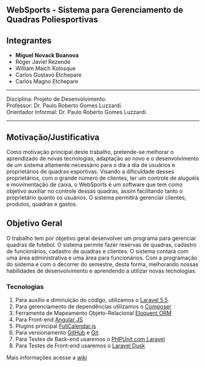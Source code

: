 ## WebSports - Sistema para Gerenciamento de Quadras Poliesportivas  

## Integrantes  
* **Miguel Novack Boanova** 
* Róger Javiel Rezende 
* William Maich Kolosque
* Carlos Gustavo Etchepare
* Carlos Magno Etchepare  

***

 Disciplina: Projeto de Desenvolvimento.  
 Professor: Dr. Paulo Roberto Gomes Luzzardi.   
 Orientador Informal: Dr. Paulo Roberto Gomes Luzzardi.    

***

## Motivação/Justificativa  

Como motivação principal deste trabalho, pretende-se melhorar o aprendizado de novas tecnologias, adaptação ao novo e o desenvolvimento de um sistema altamente necessário para o dia a dia de usuários e proprietários de quadras esportivas. Visando a dificuldade desses proprietários, com o grande número de clientes, ter um controle de aluguéis e movimentação de caixa, o WebSports é um software que tem como objetivo auxiliar no controle dessas quadras, assim facilitando tanto o proprietário quanto os usuários. O sistema permitirá gerenciar clientes, produtos, quadras e gastos.  


## Objetivo Geral  

O trabalho tem por objetivo geral desenvolver um programa para gerenciar quadras de futebol. O sistema permite fazer reservas de quadras, cadastro de funcionários, cadastro de quadras e clientes. O sistema contará com uma área administrativa e uma área para funcionários. Com a programação do sistema e com o decorrer do semestre, desta forma, melhorando nossas habilidades de desenvolvimento e aprendendo a utilizar novas tecnologias.  

### Tecnologias  
1. Para auxílio e diminuição do código, utilizamos o [Laravel 5.5](https://laravel.com/).  
1. Para gerenciamento de dependências utilizamos o [Composer](https://getcomposer.org/)  
1. Ferramenta de Mapeamento Objeto-Relacional  [Eloquent ORM](https://laravel.com/docs/5.5/eloquent)  
1. Para Front-end [Angular JS](https://angularjs.org/)
1. Plugins principal [FullCalendar.js](https://fullcalendar.io/)
1. Para versionamento [GitHub](https://github.com/) e [Git](https://git-scm.com/).
1. Para Testes de Back-end usaremos o [PHPUnit com Laravel](https://laravel.com/docs/5.5/testing)
1. Para Testes de Front-end usaremos o [Laravel Dusk](https://laravel.com/docs/5.5/dusk)

Mais informações acesse a [wiki](https://github.com/mglnb/WebSports-2.0/wiki) 
